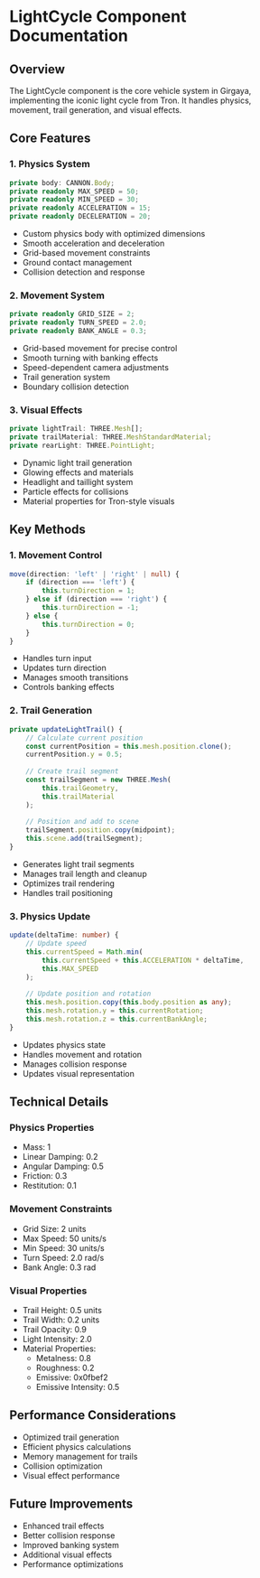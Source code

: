 # LightCycle Component Documentation

## Overview
The LightCycle component is the core vehicle system in Girgaya, implementing the iconic light cycle from Tron. It handles physics, movement, trail generation, and visual effects.

## Core Features

### 1. Physics System
```typescript
private body: CANNON.Body;
private readonly MAX_SPEED = 50;
private readonly MIN_SPEED = 30;
private readonly ACCELERATION = 15;
private readonly DECELERATION = 20;
```
- Custom physics body with optimized dimensions
- Smooth acceleration and deceleration
- Grid-based movement constraints
- Ground contact management
- Collision detection and response

### 2. Movement System
```typescript
private readonly GRID_SIZE = 2;
private readonly TURN_SPEED = 2.0;
private readonly BANK_ANGLE = 0.3;
```
- Grid-based movement for precise control
- Smooth turning with banking effects
- Speed-dependent camera adjustments
- Trail generation system
- Boundary collision detection

### 3. Visual Effects
```typescript
private lightTrail: THREE.Mesh[];
private trailMaterial: THREE.MeshStandardMaterial;
private rearLight: THREE.PointLight;
```
- Dynamic light trail generation
- Glowing effects and materials
- Headlight and taillight system
- Particle effects for collisions
- Material properties for Tron-style visuals

## Key Methods

### 1. Movement Control
```typescript
move(direction: 'left' | 'right' | null) {
    if (direction === 'left') {
        this.turnDirection = 1;
    } else if (direction === 'right') {
        this.turnDirection = -1;
    } else {
        this.turnDirection = 0;
    }
}
```
- Handles turn input
- Updates turn direction
- Manages smooth transitions
- Controls banking effects

### 2. Trail Generation
```typescript
private updateLightTrail() {
    // Calculate current position
    const currentPosition = this.mesh.position.clone();
    currentPosition.y = 0.5;
    
    // Create trail segment
    const trailSegment = new THREE.Mesh(
        this.trailGeometry,
        this.trailMaterial
    );
    
    // Position and add to scene
    trailSegment.position.copy(midpoint);
    this.scene.add(trailSegment);
}
```
- Generates light trail segments
- Manages trail length and cleanup
- Optimizes trail rendering
- Handles trail positioning

### 3. Physics Update
```typescript
update(deltaTime: number) {
    // Update speed
    this.currentSpeed = Math.min(
        this.currentSpeed + this.ACCELERATION * deltaTime,
        this.MAX_SPEED
    );
    
    // Update position and rotation
    this.mesh.position.copy(this.body.position as any);
    this.mesh.rotation.y = this.currentRotation;
    this.mesh.rotation.z = this.currentBankAngle;
}
```
- Updates physics state
- Handles movement and rotation
- Manages collision response
- Updates visual representation

## Technical Details

### Physics Properties
- Mass: 1
- Linear Damping: 0.2
- Angular Damping: 0.5
- Friction: 0.3
- Restitution: 0.1

### Movement Constraints
- Grid Size: 2 units
- Max Speed: 50 units/s
- Min Speed: 30 units/s
- Turn Speed: 2.0 rad/s
- Bank Angle: 0.3 rad

### Visual Properties
- Trail Height: 0.5 units
- Trail Width: 0.2 units
- Trail Opacity: 0.9
- Light Intensity: 2.0
- Material Properties:
  - Metalness: 0.8
  - Roughness: 0.2
  - Emissive: 0x0fbef2
  - Emissive Intensity: 0.5

## Performance Considerations
- Optimized trail generation
- Efficient physics calculations
- Memory management for trails
- Collision optimization
- Visual effect performance

## Future Improvements
- Enhanced trail effects
- Better collision response
- Improved banking system
- Additional visual effects
- Performance optimizations 